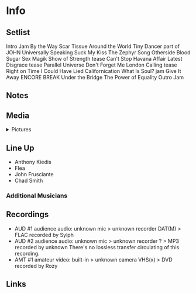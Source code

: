 # Info

## Setlist

Intro Jam
By the Way
Scar Tissue
Around the World
Tiny Dancer part of JOHN
Universally Speaking
Suck My Kiss
The Zephyr Song
Otherside
Blood Sugar Sex Magik
Show of Strength tease
Can't Stop
Havana Affair
Latest Disgrace tease
Parallel Universe
Don't Forget Me
London Calling tease
Right on Time
I Could Have Lied
Californication
What Is Soul? jam
Give It Away
ENCORE BREAK
Under the Bridge
The Power of Equality
Outro Jam

## Notes

## Media 

<details>
  <summary>Pictures</summary>
  <!--<img alt="Setlist" title="Setlist" src="_.jpg" height="200" />
  <img alt="Ticket" title="Ticket" src="_.jpg" height="200" />
  <img alt="Flyer" title="Flyer" src="_.jpg" height="200" />
  <img alt="Clipping" title="Clipping" src="_.jpg" height="200" />-->
</details>

## Line Up

* Anthony Kiedis
* Flea
* John Frusciante
* Chad Smith

### Additional Musicians

## Recordings

* AUD #1 audience audio: unknown mic > unknown recorder DAT(M) > FLAC recorded by Sylph
* AUD #2 audience audio: unknown mic > unknown recorder ? > MP3 recorded by unknown There's no lossless transfer circulating of this recording.
* AMT #1 amateur video: built-in > unknown camera VHS(x) > DVD recorded by Rozy

## Links